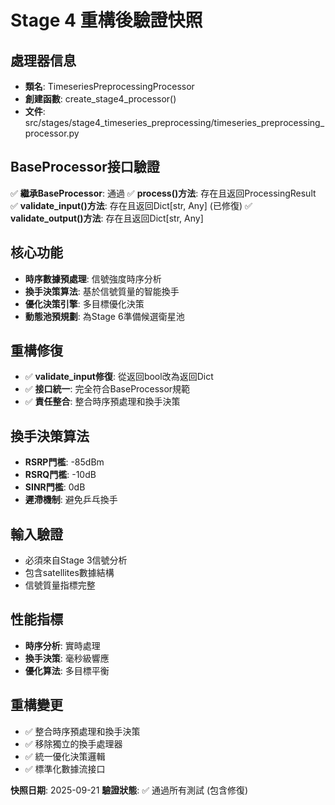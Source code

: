 # Stage 4 重構後驗證快照

## 處理器信息
- **類名**: TimeseriesPreprocessingProcessor
- **創建函數**: create_stage4_processor()
- **文件**: src/stages/stage4_timeseries_preprocessing/timeseries_preprocessing_processor.py

## BaseProcessor接口驗證
✅ **繼承BaseProcessor**: 通過
✅ **process()方法**: 存在且返回ProcessingResult
✅ **validate_input()方法**: 存在且返回Dict[str, Any] (已修復)
✅ **validate_output()方法**: 存在且返回Dict[str, Any]

## 核心功能
- **時序數據預處理**: 信號強度時序分析
- **換手決策算法**: 基於信號質量的智能換手
- **優化決策引擎**: 多目標優化決策
- **動態池預規劃**: 為Stage 6準備候選衛星池

## 重構修復
- ✅ **validate_input修復**: 從返回bool改為返回Dict
- ✅ **接口統一**: 完全符合BaseProcessor規範
- ✅ **責任整合**: 整合時序預處理和換手決策

## 換手決策算法
- **RSRP門檻**: -85dBm
- **RSRQ門檻**: -10dB
- **SINR門檻**: 0dB
- **遲滯機制**: 避免乒乓換手

## 輸入驗證
- 必須來自Stage 3信號分析
- 包含satellites數據結構
- 信號質量指標完整

## 性能指標
- **時序分析**: 實時處理
- **換手決策**: 毫秒級響應
- **優化算法**: 多目標平衡

## 重構變更
- ✅ 整合時序預處理和換手決策
- ✅ 移除獨立的換手處理器
- ✅ 統一優化決策邏輯
- ✅ 標準化數據流接口

**快照日期**: 2025-09-21
**驗證狀態**: ✅ 通過所有測試 (包含修復)